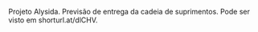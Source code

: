 Projeto Alysida. Previsão de entrega da cadeia de suprimentos. 
Pode ser visto em shorturl.at/dlCHV.

